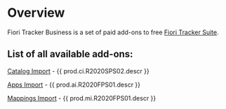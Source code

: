 # Overview
Fiori Tracker Business is a set of paid add-ons to free [Fiori Tracker Suite](https://help.fioritracker.org/2020/#/suite/SPS02/main).

## List of all available add-ons:

[Catalog Import](ci/FPS01/main.md) - {{ prod.ci.R2020SPS02.descr }}

[Apps Import](ai/FPS01/main.md) - {{ prod.ai.R2020FPS01.descr }}

[Mappings Import](mi/FPS01/main.md) - {{ prod.mi.R2020FPS01.descr }}